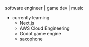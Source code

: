 software engineer | game dev | music

- currently learning
  - Next.js
  - AWS Cloud Engineering
  - Godot game engine
  - saxophone
